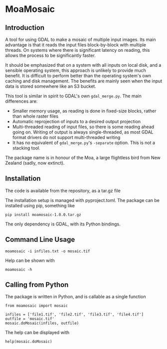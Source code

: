 # MoaMosaic
## Introduction
A tool for using GDAL to make a mosaic of multiple input images. Its main advantage is
that it reads the input files block-by-block with multiple threads. On systems where there is
significant latency on reading, this allows the process to be significantly faster.

It should be emphasized that on a system with all inputs on local disk, and a sensible
operating system, this approach is unlikely to provide much benefit. It is difficult to
perform better than the operating system's own caching and disk management. The benefits are mainly
seen when the input data is stored somewhere like an S3 bucket.

This tool is similar in spirit to GDAL's own `gdal_merge.py`. The main differences
are:

  * Smaller memory usage, as reading is done in fixed-size blocks, rather than whole raster files
  * Automatic reprojection of inputs to a desired output projection
  * Multi-threaded reading of input files, so there is some reading ahead going on. Writing of output is always single-threaded, as most GDAL format drivers do not support multi-threaded writing
  * It has no equivalent of `gdal_merge.py`'s `-separate` option. This is not a stacking tool.

The package name is in honour of the Moa, a large flightless bird from 
New Zealand (sadly, now extinct).

## Installation
The code is available from the repository, as a tar.gz file

The installation setup is managed with pyproject.toml. The package can be installed using pip, something like

    pip install moamosaic-1.0.0.tar.gz

The only dependency is GDAL, with its Python bindings.

## Command Line Usage
    moamosaic -i infiles.txt -o mosaic.tif

Help can be shown with

    moamosaic -h

## Calling from Python
The package is written in Python, and is callable as a single function

    from moamosaic import mosaic

    infiles = ['file1.tif', 'file2.tif', 'file3.tif', 'file4.tif']
    outfile = 'mosaic.tif'
    mosaic.doMosaic(infiles, outfile)

The help can be displayed with

    help(mosaic.doMosaic)
